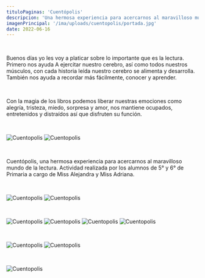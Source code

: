 ```yaml
---
tituloPaginas: 'Cuentópolis'
descripcion: 'Una hermosa experiencia para acercarnos al maravilloso mundo de la lectura'
imagenPrincipal: '/ima/uploads/cuentopolis/portada.jpg'
date: 2022-06-16
---
```


<br>

Buenos días yo les voy a platicar sobre lo importante que es la lectura. Primero nos ayuda A ejercitar nuestro cerebro, así como todos nuestros músculos, con cada historia leída nuestro cerebro se alimenta y desarrolla.  También nos ayuda a recordar más fácilmente, conocer y aprender.

<br>

Con la magia de los libros podemos liberar nuestras emociones como alegría, tristeza, miedo, sorpresa y amor, nos mantiene ocupados, entretenidos y distraídos así que disfruten su función.

<br>

![Cuentopolis](/ima/uploads/cuentopolis/cuentopolis-1.jpg)
![Cuentopolis](/ima/uploads/cuentopolis/cuentopolis-2.jpg)

<br>

Cuentópolis, una hermosa experiencia para acercarnos al maravilloso mundo de la lectura.  Actividad realizada por los alumnos de 5° y 6° de Primaria a cargo de Miss Alejandra y Miss Adriana.

<br>

![Cuentopolis](/ima/uploads/cuentopolis/cuentopolis-3.jpg)
![Cuentopolis](/ima/uploads/cuentopolis/cuentopolis-4.jpg)

<br>

![Cuentopolis](/ima/uploads/cuentopolis/cuentopolis-extra-1.jpg)
![Cuentopolis](/ima/uploads/cuentopolis/cuentopolis-extra-2.jpg)
![Cuentopolis](/ima/uploads/cuentopolis/cuentopolis-extra-4.jpg)
![Cuentopolis](/ima/uploads/cuentopolis/cuentopolis-extra-5.jpg)

<br>

![Cuentopolis](/ima/uploads/cuentopolis/cuentopolis-extra-3.jpg)
![Cuentopolis](/ima/uploads/cuentopolis/cuentopolis-extra-6.jpg)

<br>

![Cuentopolis](/ima/uploads/cuentopolis/cuentopolis-extra-7.jpg)



